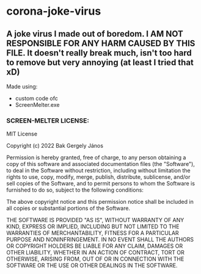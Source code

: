 # corona-joke-virus
## A joke virus I made out of boredom. I AM NOT RESPONSIBLE FOR ANY HARM CAUSED BY THIS FILE. It doesn't really break much, isn't too hard to remove but very annoying (at least I tried that xD)

Made using:
  - custom code ofc
  - ScreenMelter.exe

### SCREEN-MELTER LICENSE:

MIT License

Copyright (c) 2022 Bak Gergely János

Permission is hereby granted, free of charge, to any person obtaining a copy
of this software and associated documentation files (the "Software"), to deal
in the Software without restriction, including without limitation the rights
to use, copy, modify, merge, publish, distribute, sublicense, and/or sell
copies of the Software, and to permit persons to whom the Software is
furnished to do so, subject to the following conditions:

The above copyright notice and this permission notice shall be included in all
copies or substantial portions of the Software.

THE SOFTWARE IS PROVIDED "AS IS", WITHOUT WARRANTY OF ANY KIND, EXPRESS OR
IMPLIED, INCLUDING BUT NOT LIMITED TO THE WARRANTIES OF MERCHANTABILITY,
FITNESS FOR A PARTICULAR PURPOSE AND NONINFRINGEMENT. IN NO EVENT SHALL THE
AUTHORS OR COPYRIGHT HOLDERS BE LIABLE FOR ANY CLAIM, DAMAGES OR OTHER
LIABILITY, WHETHER IN AN ACTION OF CONTRACT, TORT OR OTHERWISE, ARISING FROM,
OUT OF OR IN CONNECTION WITH THE SOFTWARE OR THE USE OR OTHER DEALINGS IN THE
SOFTWARE.
